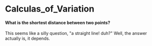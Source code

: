# Calculas_of_Variation

#### What is the shortest distance between two points? 

This seems like a silly question, "a straight line! duh?" Well, the answer actually is, it depends.

